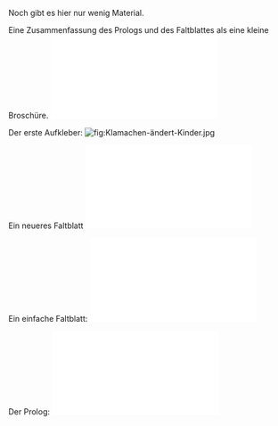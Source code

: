 Noch gibt es hier nur wenig Material.

Eine Zusammenfassung des Prologs und des Faltblattes als eine kleine
Broschüre. ![](Büchlein-kueken1.pdf "fig:Büchlein-kueken1.pdf")

Der erste Aufkleber:
![](Klamachen-ändert-Kinder.jpg "fig:Klamachen-ändert-Kinder.jpg")

Ein neueres Faltblatt
![](Broschüre_kueken-1.pdf "fig:Broschüre_kueken-1.pdf")

Ein einfache Faltblatt: ![](Flyer-1.pdf "fig:Flyer-1.pdf")

Der Prolog: ![](Prolog.pdf "fig:Prolog.pdf")
